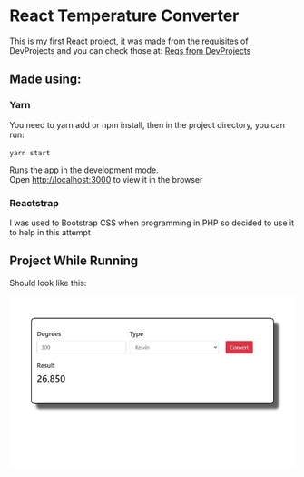 # React Temperature Converter

This is my first React project, it was made from the requisites of DevProjects and you can check those at:
[Reqs from DevProjects](https://www.codementor.io/projects/temperature-converter-website-atx32dy7mf)



## Made using:

### Yarn
You need to yarn add or npm install, then in the project directory, you can run:

`yarn start`

Runs the app in the development mode.\
Open [http://localhost:3000](http://localhost:3000) to view it in the browser

### Reactstrap

I was used to Bootstrap CSS when programming in PHP so decided to use it to help in this attempt


## Project While Running

Should look like this:

![Working](https://github.com/LuizGustavoDuarte/React-Temperature-Converter/blob/main/descriptionPic.JPG)
